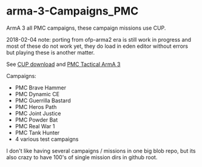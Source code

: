 # arma-3-Campaigns_PMC

ArmA 3 all PMC campaigns, these campaign missions use CUP.

2018-02-04 note: porting from ofp-arma2 era is still work in progress and most of these do not work yet, they do load in eden editor without errors but playing these is another matter.

See [CUP download](http://cup-arma3.org/download) and [PMC Tactical ArmA 3](https://www.pmctactical.org/arma3/index.php)

Campaigns:
* PMC Brave Hammer
* PMC Dynamic CE
* PMC Guerrilla Bastard
* PMC Heros Path
* PMC Joint Justice
* PMC Powder Bat
* PMC Real War 1
* PMC Tank Hunter
* 4 various test campaigns

I don't like having several campaigns / missions in one big blob repo, but its also crazy to have 100's of single mission dirs in github root.
